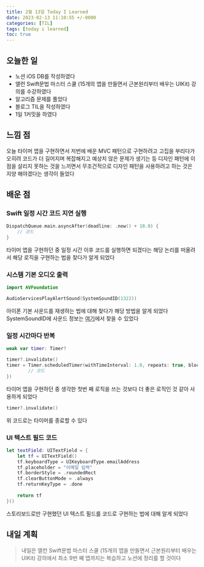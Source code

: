 ```yaml
---
title: 2월 13일 Today I Learned
date: 2023-02-13 11:10:55 +/-0000
categories: [TIL]
tags: [today i learned]
toc: true
---
```


## 오늘한 일

* 노션 iOS DB를 작성하였다
* 앨런 Swift문법 마스터 스쿨 (15개의 앱을 만들면서 근본원리부터 배우는 UIKit) 강의를 수강하였다
* 알고리즘 문제를 풀었다
* 블로그 TIL을 작성하였다
* 1일 1커밋을 하였다

## 느낌 점

오늘 타이머 앱을 구현하면서 저번에 배운 MVC 패턴으로 구현하려고 고집을 부리다가 오히려 코드가 더 길어지며 복잡해지고 예상치 않은 문제가 생기는 등 디자인 패턴에 이점을 살리지 못하는 것을 느끼면서 무조건적으로 디자인 패턴을 사용하려고 하는 것은 지양 해야겠다는 생각이 들었다

## 배운 점

### Swift 일정 시간 코드 지연 실행 

~~~swift
DispatchQueue.main.asyncAfter(deadline: .now() + 10.0) {
    // 코드
}
~~~

타이머 앱을 구현하던 중 일정 시간 이후 코드를 실행하면 되겠다는 해당 논리를 떠올려서 해당 로직을 구현하는 법을 찾다가 알게 되었다

### 시스템 기본 오디오 출력

```swift
import AVFoundation

AudioServicesPlayAlertSound(SystemSoundID(1322))
```
아이폰 기본 사운드를 재생하는 법에 대해 찾다가 해당 방법을 알게 되었다
SystemSoundID에 사운드 정보는 [여기](https://github.com/TUNER88/iOSSystemSoundsLibrary)에서 찾을 수 있었다

### 일정 시간마다 반복

```swift
weak var timer: Timer?

timer?.invalidate()
timer = Timer.scheduledTimer(withTimeInterval: 1.0, repeats: true, block: { [self] _ in
        // 코드
})
```
타이머 앱을 구현하던 중 생각한 첫번 째 로직을 쓰는 것보다 더 좋은 로직인 것 같아 사용하게 되었다

```swift
timer?.invalidate()
```
위 코드로는 타이머를 종료할 수 있다

### UI 텍스트 필드 코드

```swift
let textField: UITextField = {
    let tf = UITextField()
    tf.keyboardType = UIKeyboardType.emailAddress 
    tf.placeholder = "이메일 입력" 
    tf.borderStyle = .roundedRect
    tf.clearButtonMode = .always 
    tf.returnKeyType = .done
    
    return tf
}()
```
스토리보드로만 구현했던 UI 텍스트 필드를 코드로 구현하는 법에 대해 알게 되었다


## 내일 계획

> 내일은 앨런 Swift문법 마스터 스쿨 (15개의 앱을 만들면서 근본원리부터 배우는 UIKit) 강의에서 최소 9번 째 앱까지는 복습하고 노션에 정리를 할 것이다